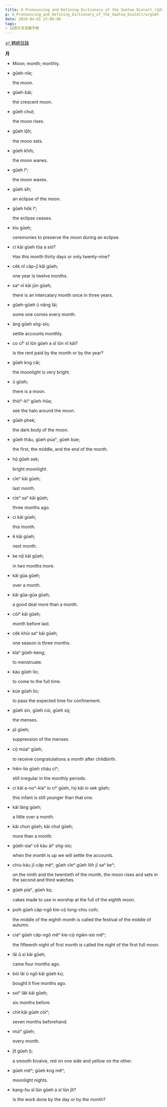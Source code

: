 ```yaml
---
title: A Pronouncing and Defining Dictionary of the Swatow Dialect (汕頭方言音義字典) / gûeh
p: A_Pronouncing_and_Defining_Dictionary_of_the_Swatow_Dialect/w/gûeh
date: 2024-04-01 23:00:00
tags: 
- 汕頭方言音義字典
---
```


[↩️ 轉總目錄](/A_Pronouncing_and_Defining_Dictionary_of_the_Swatow_Dialect)


**月**
- Moon; month; monthly.

- gûeh-nîe;

  the moon.

- gûeh-bâi;

  the crescent moon.

- gûeh chut;

  the moon rises.

- gûeh lô̤h;

  the moon sets.

- gûeh khih;

  the moon wanes.

- gûeh îⁿ;

  the moon waxes.

- gûeh sîh;

  an eclipse of the moon.

- gûeh hôk îⁿ;

  the eclipse ceases.

- kìu gûeh;

  ceremonies to preserve the moon during an eclipse.

- cí kâi gûeh tōa a sòi?

  Has this month thirty days or only twenty-nine?

- cêk nî câp-jī kâi gûeh;

  one year is twelve months.

- saⁿ nî kâi jūn gûeh;

  there is an intercalary month once in three years.

- gûeh-gûeh ŭ nâng lâi;

  some one comes every month.

- àng gûeh sǹg-sìo;

  settle accounts monthly.

- co cîⁿ sĭ lŭn gûeh a sĭ lŭn nî kâi?

  Is the rent paid by the month or by the year?

- gûeh kng căi;

  the moonlight is very bright.

- ŭ gûeh;

  there is a moon.

- thóiⁿ-kìⁿ gûeh-hûa;

  see the halo around the moon.

- gûeh phek;

  the dark body of the moon.

- gûeh thâu, gûeh pùaⁿ, gûeh búe;

  the first, the middle, and the end of the month.

- hó̤ gûeh sek;

  bright moonlight.

- cīeⁿ kâi gûeh;

  last month.

- cīeⁿ saⁿ kâi gûeh;

  three months ago.

- cí kâi gûeh;

  this month.

- ĕ kâi gûeh;

  next month.

- ke nŏ̤ kâi gûeh;

  in two months more.

- kâi gūa gûeh;

  over a month.

- kâi gūa-gūa gûeh;

  a good deal more than a month.

- côiⁿ kâi gûeh;

  month before last.

- cêk khùi saⁿ kâi gûeh;

  one season is three months.

- kîaⁿ gûeh-keng;

  to menstruate.

- kàu gûeh lío;

  to come to the full time.

- kùe gûeh lío;

  to pass the expected time for confinement.

- gûeh sìn, gûeh cúi, gûeh sṳ̄;

  the menses.

- pĭ gûeh;

  suppression of the menses.

- cò̤ múaⁿ gûeh;

  to receive congratulations a month after childbirth.

- hŵn-lío gûeh cháu cíⁿ;

  still irregular in the monthly periods.

- cí kâi a-noⁿ-kíaⁿ ío cíⁿ gûeh, hṳ́ kâi ío sek gûeh;

  this infant is still younger than that one.

- kâi lâng gûeh;

  a little over a month.

- kâi chun gûeh; kâi chut gûeh;

  more than a month.

- gûeh-siaⁿ cē kàu àiⁿ sǹg-sìo;

  when the month is up we will settle the accounts.

- chiu-káu jī-câp mêⁿ, gûeh cĭeⁿ gûeh lôh jī saⁿ keⁿ;

  on the ninth and the twentieth of the month, the moon rises and sets in the second and third watches.

- gûeh píaⁿ, gûeh ko̤;

  cakes made to use in worship at the full of the eighth moon.

- poih gûeh câp-ngŏ kìe-cò̤ tong-chiu coih;

  the middle of the eighth month is called the festival of the middle of autumn.

- ciaⁿ gûeh câp-ngŏ mêⁿ kìe-cò̤ ngŵn-sio mêⁿ;

  the fifteenth night of first month is called the night of the first full moon.

- lâi ŭ sì kâi gûeh;

  came four months ago.

- bói lâi ŭ ngŏ kâi gûeh kú;

  bought it five months ago.

- soiⁿ lâk kâi gûeh;

  six months before.

- chit kâi gûeh côiⁿ;

  seven months beforehand.

- múiⁿ gûeh;

  every month.

- jît gûeh ô̤;

  a smooth bivalve, red on one side and yellow on the other.

- gûeh mêⁿ; gûeh kng mêⁿ;

  moonlight nights.

- kang-hu sĭ lŭn gûeh a sĭ lŭn jît?

  Is the work done by the day or by the month?